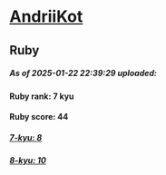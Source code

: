 # [AndriiKot](https://www.codewars.com/users/AndriiKot) 
## Ruby

##### As of 2025-01-22 22:39:29 uploaded:

#### Ruby rank: 7 kyu

#### Ruby score: 44

##### [7-kyu: 8](https://github.com/AndriiKot/Ruby__CodeWars/tree/main/kyu-7)

##### [8-kyu: 10](https://github.com/AndriiKot/Ruby__CodeWars/tree/main/kyu-8)

